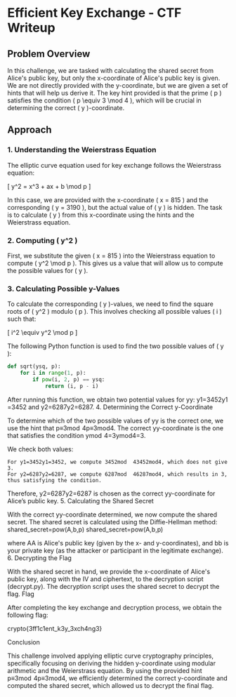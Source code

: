 # Efficient Key Exchange - CTF Writeup

## Problem Overview

In this challenge, we are tasked with calculating the shared secret from Alice's public key, but only the x-coordinate of Alice's public key is given. We are not directly provided with the y-coordinate, but we are given a set of hints that will help us derive it. The key hint provided is that the prime \( p \) satisfies the condition \( p \equiv 3 \mod 4 \), which will be crucial in determining the correct \( y \)-coordinate.

## Approach

### 1. Understanding the Weierstrass Equation

The elliptic curve equation used for key exchange follows the Weierstrass equation:

\[
y^2 = x^3 + ax + b \mod p
\]

In this case, we are provided with the x-coordinate \( x = 815 \) and the corresponding \( y = 3190 \), but the actual value of \( y \) is hidden. The task is to calculate \( y \) from this x-coordinate using the hints and the Weierstrass equation.

### 2. Computing \( y^2 \)

First, we substitute the given \( x = 815 \) into the Weierstrass equation to compute \( y^2 \mod p \). This gives us a value that will allow us to compute the possible values for \( y \).

### 3. Calculating Possible y-Values

To calculate the corresponding \( y \)-values, we need to find the square roots of \( y^2 \) modulo \( p \). This involves checking all possible values \( i \) such that:

\[
i^2 \equiv y^2 \mod p
\]

The following Python function is used to find the two possible values of \( y \):

```python
def sqrt(ysq, p):
    for i in range(1, p):
        if pow(i, 2, p) == ysq:
            return (i, p - i)
```
After running this function, we obtain two potential values for yy: y1=3452y1​=3452 and y2=6287y2​=6287.
4. Determining the Correct y-Coordinate

To determine which of the two possible values of yy is the correct one, we use the hint that p≡3mod  4p≡3mod4. The correct yy-coordinate is the one that satisfies the condition ymod  4=3ymod4=3.

We check both values:

    For y1=3452y1​=3452, we compute 3452mod  43452mod4, which does not give 3.
    For y2=6287y2​=6287, we compute 6287mod  46287mod4, which results in 3, thus satisfying the condition.

Therefore, y2=6287y2​=6287 is chosen as the correct yy-coordinate for Alice’s public key.
5. Calculating the Shared Secret

With the correct yy-coordinate determined, we now compute the shared secret. The shared secret is calculated using the Diffie-Hellman method:
shared_secret=pow(A,b,p)
shared_secret=pow(A,b,p)

where AA is Alice's public key (given by the x- and y-coordinates), and bb is your private key (as the attacker or participant in the legitimate exchange).
6. Decrypting the Flag

With the shared secret in hand, we provide the x-coordinate of Alice's public key, along with the IV and ciphertext, to the decryption script (decrypt.py). The decryption script uses the shared secret to decrypt the flag.
Flag

After completing the key exchange and decryption process, we obtain the following flag:

crypto{3ff1c1ent_k3y_3xch4ng3}

Conclusion

This challenge involved applying elliptic curve cryptography principles, specifically focusing on deriving the hidden y-coordinate using modular arithmetic and the Weierstrass equation. By using the provided hint p≡3mod  4p≡3mod4, we efficiently determined the correct y-coordinate and computed the shared secret, which allowed us to decrypt the final flag.
